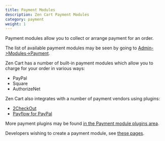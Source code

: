 ```yaml
---
title: Payment Modules
description: Zen Cart Payment Modules
category: payment
weight: 1
---
```


Payment modules allow you to collect or arrange payment for an order.

The list of available payment modules may be seen by going to [Admin->Modules->Payment](/user/admin_pages/modules/payment/).

Zen Cart has a number of built-in payment modules which allow you to charge for your order in various ways: 

- PayPal  
- Square 
- AuthorizeNet

Zen Cart also integrates with a number of payment vendors using plugins:

- [2CheckOut](https://www.zen-cart.com/downloads.php?do=file&id=84)
- [Payflow for PayPal](https://www.zen-cart.com/downloads.php?do=file&id=212)

More payment plugins may be found [in the Payment module plugins area](https://www.zen-cart.com/downloads.php?do=cat&id=8).

Developers wishing to create a payment module, see [these pages](/dev/code/modules/). 
